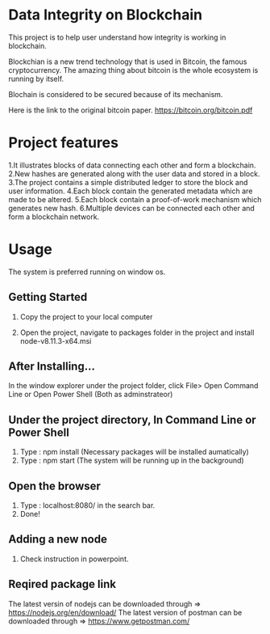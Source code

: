 # Data Integrity on Blockchain
This project is to help user understand how integrity is working in blockchain.

Blockchian is a new trend technology that is used in Bitcoin, the famous cryptocurrency. 
The amazing thing about bitcoin is the whole ecosystem is running by itself. 

Blochain is considered to be secured because of its mechanism.

Here is the link to the original bitcoin paper.
https://bitcoin.org/bitcoin.pdf

# Project features

1.It illustrates blocks of data connecting each other and form a blockchain. 
2.New hashes are generated along with the user data and stored in a block.
3.The project contains a simple distributed ledger to store the block and user information.
4.Each block contain the generated metadata which are made to be altered.
5.Each block contain a proof-of-work mechanism which generates new hash.
6.Multiple devices can be connected each other and form a blockchain network.

# Usage

The system is preferred running on window os.


## Getting Started

1. Copy the project to your local computer

2. Open the project, navigate to packages folder in the project and install node-v8.11.3-x64.msi

## After Installing...

In the window explorer under the project folder, click File> Open Command Line or Open Power Shell (Both as adminstrateor)

## Under the project directory, In Command Line or Power Shell

1. Type : npm install (Necessary packages will be installed aumatically)
2. Type : npm start (The system will be running up in the background)

## Open the browser

1. Type : localhost:8080/ in the search bar.
2. Done!

## Adding a new node

1. Check instruction in powerpoint.

## Reqired package link

The latest versin of nodejs can be downloaded through => https://nodejs.org/en/download/
The latest version of postman can be downloaded through => https://www.getpostman.com/
